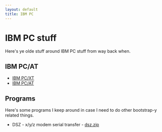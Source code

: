 ```yaml
---
layout: default
title: IBM PC
---
```


# IBM PC stuff

Here's ye olde stuff around IBM PC stuff from way back when.

## IBM PC/AT

 * [IBM PC/XT](pcxt/notes.md)
 * [IBM PC/AT](pcat/notes.md)

## Programs

Here's some programs I keep around in case I need to do
other bootstrap-y related things.

 * DSZ - x/y/z modem serial transfer - [dsz.zip](pc/programs/dsz.zip)

